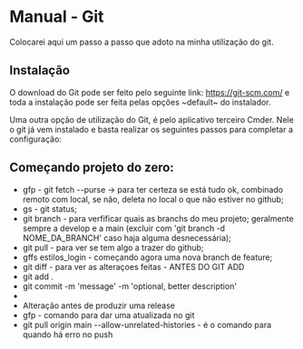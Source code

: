 # Manual - Git
Colocarei aqui um passo a passo que adoto na minha utilização do git.

## Instalação
O download do Git pode ser feito pelo seguinte link: https://git-scm.com/ e toda a instalação pode ser feita pelas opções ~default~ do instalador.

Uma outra opção de utilização do Git, é pelo aplicativo terceiro Cmder. Nele o git já vem instalado e basta realizar os seguintes passos para completar a configuração:

## Começando projeto do zero:

* gfp - git fetch --purse -> para ter certeza se está tudo ok, combinado remoto com local, se não, deleta no local o que não estiver no github;
* gs - git status;
* git branch - para verfificar quais as branchs do meu projeto; geralmente sempre a develop e a main (excluir com 'git branch -d NOME_DA_BRANCH' caso haja alguma desnecessária);
* git pull - para ver se tem algo a trazer do github;
* gffs estilos_login - começando agora uma nova branch de feature;
* git diff - para ver as alteraçoes feitas - ANTES DO GIT ADD
* git add .
* git commit -m 'message' -m 'optional, better description'
* 
* Alteração antes de produzir uma release
* gfp - comando para dar uma atualizada no git
* git pull origin main --allow-unrelated-histories - é o comando para quando há erro no push
